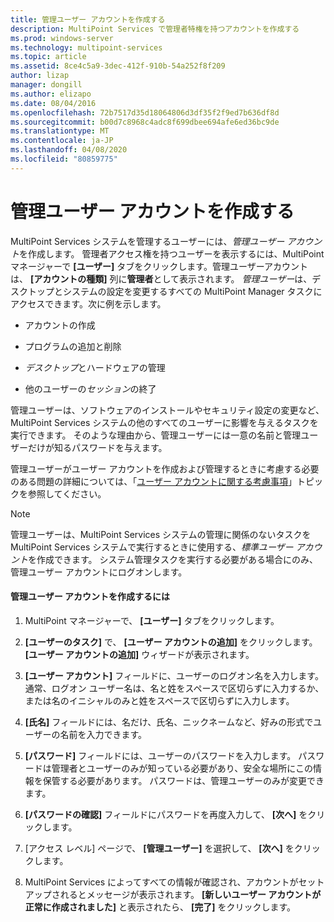 ```yaml
---
title: 管理ユーザー アカウントを作成する
description: MultiPoint Services で管理者特権を持つアカウントを作成する
ms.prod: windows-server
ms.technology: multipoint-services
ms.topic: article
ms.assetid: 8ce4c5a9-3dec-412f-910b-54a252f8f209
author: lizap
manager: dongill
ms.author: elizapo
ms.date: 08/04/2016
ms.openlocfilehash: 72b7517d35d18064806d3df35f2f9ed7b636df8d
ms.sourcegitcommit: b00d7c8968c4adc8f699dbee694afe6ed36bc9de
ms.translationtype: MT
ms.contentlocale: ja-JP
ms.lasthandoff: 04/08/2020
ms.locfileid: "80859775"
---
```

# <a name="create-an-administrative-user-account"></a>管理ユーザー アカウントを作成する
MultiPoint Services システムを管理するユーザーには、*管理ユーザー アカウント*を作成します。 管理者アクセス権を持つユーザーを表示するには、MultiPoint マネージャーで **[ユーザー]** タブをクリックします。管理ユーザーアカウントは、 **[アカウントの種類]** 列に**管理者**として表示されます。 *管理ユーザー*は、デスクトップとシステムの設定を変更するすべての MultiPoint Manager タスクにアクセスできます。次に例を示します。  
  
-   アカウントの作成  
  
-   プログラムの追加と削除  
  
-   *デスクトップ*とハードウェアの管理  
  
-   他のユーザーの*セッション*の終了  
  
管理ユーザーは、ソフトウェアのインストールやセキュリティ設定の変更など、MultiPoint Services システムの他のすべてのユーザーに影響を与えるタスクを実行できます。 そのような理由から、管理ユーザーには一意の名前と管理ユーザーだけが知るパスワードを与えます。  
  
管理ユーザーがユーザー アカウントを作成および管理するときに考慮する必要のある問題の詳細については、「[ユーザー アカウントに関する考慮事項](User-Account-Considerations.md)」トピックを参照してください。  
  
> [!NOTE]  
> 管理ユーザーは、MultiPoint Services システムの管理に関係のないタスクを MultiPoint Services システムで実行するときに使用する、*標準ユーザー アカウント*を作成できます。 システム管理タスクを実行する必要がある場合にのみ、管理ユーザー アカウントにログオンします。  
  
#### <a name="to-create-an-administrative-user-account"></a>管理ユーザー アカウントを作成するには  
  
1.  MultiPoint マネージャーで、 **[ユーザー]** タブをクリックします。  
  
2.  **[ユーザーのタスク]** で、 **[ユーザー アカウントの追加]** をクリックします。 **[ユーザー アカウントの追加]** ウィザードが表示されます。  
  
3.  **[ユーザー アカウント]** フィールドに、ユーザーのログオン名を入力します。 通常、ログオン ユーザー名は、名と姓をスペースで区切らずに入力するか、または名のイニシャルのみと姓をスペースで区切らずに入力します。  
  
4.  **[氏名]** フィールドには、名だけ、氏名、ニックネームなど、好みの形式でユーザーの名前を入力できます。  
  
5.  **[パスワード]** フィールドには、ユーザーのパスワードを入力します。 パスワードは管理者とユーザーのみが知っている必要があり、安全な場所にこの情報を保管する必要があります。 パスワードは、管理ユーザーのみが変更できます。  
  
6.  **[パスワードの確認]** フィールドにパスワードを再度入力して、 **[次へ]** をクリックします。  
  
7.  [アクセス レベル] ページで、 **[管理ユーザー]** を選択して、 **[次へ]** をクリックします。  
  
8.  MultiPoint Services によってすべての情報が確認され、アカウントがセットアップされるとメッセージが表示されます。 **[新しいユーザー アカウントが正常に作成されました]** と表示されたら、 **[完了]** をクリックします。  
